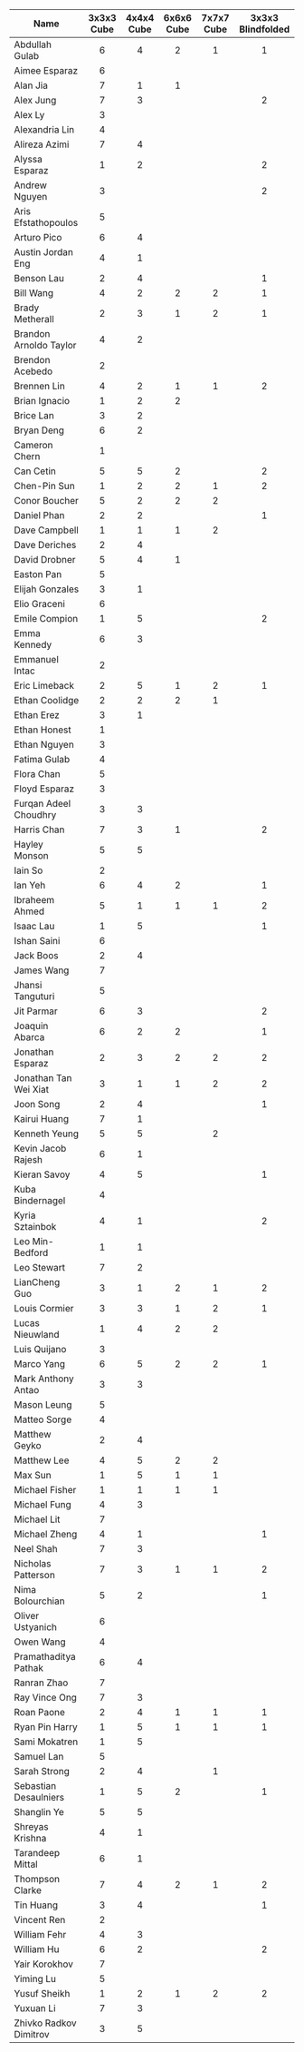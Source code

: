 Name | 3x3x3 Cube | 4x4x4 Cube | 6x6x6 Cube | 7x7x7 Cube | 3x3x3 Blindfolded |
 --- | :---: | :---: | :---: | :---: | :---: |
Abdullah Gulab | 6 | 4 | 2 | 1 | 1 |
Aimee Esparaz | 6 |  |  |  |  |
Alan Jia | 7 | 1 | 1 |  |  |
Alex Jung | 7 | 3 |  |  | 2 |
Alex Ly | 3 |  |  |  |  |
Alexandria Lin | 4 |  |  |  |  |
Alireza Azimi | 7 | 4 |  |  |  |
Alyssa Esparaz | 1 | 2 |  |  | 2 |
Andrew Nguyen | 3 |  |  |  | 2 |
Aris Efstathopoulos | 5 |  |  |  |  |
Arturo Pico | 6 | 4 |  |  |  |
Austin Jordan Eng | 4 | 1 |  |  |  |
Benson Lau | 2 | 4 |  |  | 1 |
Bill Wang | 4 | 2 | 2 | 2 | 1 |
Brady Metherall | 2 | 3 | 1 | 2 | 1 |
Brandon Arnoldo Taylor | 4 | 2 |  |  |  |
Brendon Acebedo | 2 |  |  |  |  |
Brennen Lin | 4 | 2 | 1 | 1 | 2 |
Brian Ignacio | 1 | 2 | 2 |  |  |
Brice Lan | 3 | 2 |  |  |  |
Bryan Deng | 6 | 2 |  |  |  |
Cameron Chern | 1 |  |  |  |  |
Can Cetin | 5 | 5 | 2 |  | 2 |
Chen-Pin Sun | 1 | 2 | 2 | 1 | 2 |
Conor Boucher | 5 | 2 | 2 | 2 |  |
Daniel Phan | 2 | 2 |  |  | 1 |
Dave Campbell | 1 | 1 | 1 | 2 |  |
Dave Deriches | 2 | 4 |  |  |  |
David Drobner | 5 | 4 | 1 |  |  |
Easton Pan | 5 |  |  |  |  |
Elijah Gonzales | 3 | 1 |  |  |  |
Elio Graceni | 6 |  |  |  |  |
Emile Compion | 1 | 5 |  |  | 2 |
Emma Kennedy | 6 | 3 |  |  |  |
Emmanuel Intac | 2 |  |  |  |  |
Eric Limeback | 2 | 5 | 1 | 2 | 1 |
Ethan Coolidge | 2 | 2 | 2 | 1 |  |
Ethan Erez | 3 | 1 |  |  |  |
Ethan Honest | 1 |  |  |  |  |
Ethan Nguyen | 3 |  |  |  |  |
Fatima Gulab | 4 |  |  |  |  |
Flora Chan | 5 |  |  |  |  |
Floyd Esparaz | 3 |  |  |  |  |
Furqan Adeel Choudhry | 3 | 3 |  |  |  |
Harris Chan | 7 | 3 | 1 |  | 2 |
Hayley Monson | 5 | 5 |  |  |  |
Iain So | 2 |  |  |  |  |
Ian Yeh | 6 | 4 | 2 |  | 1 |
Ibraheem Ahmed | 5 | 1 | 1 | 1 | 2 |
Isaac Lau | 1 | 5 |  |  | 1 |
Ishan Saini | 6 |  |  |  |  |
Jack Boos | 2 | 4 |  |  |  |
James Wang | 7 |  |  |  |  |
Jhansi Tanguturi | 5 |  |  |  |  |
Jit Parmar | 6 | 3 |  |  | 2 |
Joaquin Abarca | 6 | 2 | 2 |  | 1 |
Jonathan Esparaz | 2 | 3 | 2 | 2 | 2 |
Jonathan Tan Wei Xiat | 3 | 1 | 1 | 2 | 2 |
Joon Song | 2 | 4 |  |  | 1 |
Kairui Huang | 7 | 1 |  |  |  |
Kenneth Yeung | 5 | 5 |  | 2 |  |
Kevin Jacob Rajesh | 6 | 1 |  |  |  |
Kieran Savoy | 4 | 5 |  |  | 1 |
Kuba Bindernagel | 4 |  |  |  |  |
Kyria Sztainbok | 4 | 1 |  |  | 2 |
Leo Min-Bedford | 1 | 1 |  |  |  |
Leo Stewart | 7 | 2 |  |  |  |
LianCheng Guo | 3 | 1 | 2 | 1 | 2 |
Louis Cormier | 3 | 3 | 1 | 2 | 1 |
Lucas Nieuwland | 1 | 4 | 2 | 2 |  |
Luis Quijano | 3 |  |  |  |  |
Marco Yang | 6 | 5 | 2 | 2 | 1 |
Mark Anthony Antao | 3 | 3 |  |  |  |
Mason Leung | 5 |  |  |  |  |
Matteo Sorge | 4 |  |  |  |  |
Matthew Geyko | 2 | 4 |  |  |  |
Matthew Lee | 4 | 5 | 2 | 2 |  |
Max Sun | 1 | 5 | 1 | 1 |  |
Michael Fisher | 1 | 1 | 1 | 1 |  |
Michael Fung | 4 | 3 |  |  |  |
Michael Lit | 7 |  |  |  |  |
Michael Zheng | 4 | 1 |  |  | 1 |
Neel Shah | 7 | 3 |  |  |  |
Nicholas Patterson | 7 | 3 | 1 | 1 | 2 |
Nima Bolourchian | 5 | 2 |  |  | 1 |
Oliver Ustyanich | 6 |  |  |  |  |
Owen Wang | 4 |  |  |  |  |
Pramathaditya Pathak | 6 | 4 |  |  |  |
Ranran Zhao | 7 |  |  |  |  |
Ray Vince Ong | 7 | 3 |  |  |  |
Roan Paone | 2 | 4 | 1 | 1 | 1 |
Ryan Pin Harry | 1 | 5 | 1 | 1 | 1 |
Sami Mokatren | 1 | 5 |  |  |  |
Samuel Lan | 5 |  |  |  |  |
Sarah Strong | 2 | 4 |  | 1 |  |
Sebastian Desaulniers | 1 | 5 | 2 |  | 1 |
Shanglin Ye | 5 | 5 |  |  |  |
Shreyas Krishna | 4 | 1 |  |  |  |
Tarandeep Mittal | 6 | 1 |  |  |  |
Thompson Clarke | 7 | 4 | 2 | 1 | 2 |
Tin Huang | 3 | 4 |  |  | 1 |
Vincent Ren | 2 |  |  |  |  |
William Fehr | 4 | 3 |  |  |  |
William Hu | 6 | 2 |  |  | 2 |
Yair Korokhov | 7 |  |  |  |  |
Yiming Lu | 5 |  |  |  |  |
Yusuf Sheikh | 1 | 2 | 1 | 2 | 2 |
Yuxuan Li | 7 | 3 |  |  |  |
Zhivko Radkov Dimitrov | 3 | 5 |  |  |  |
